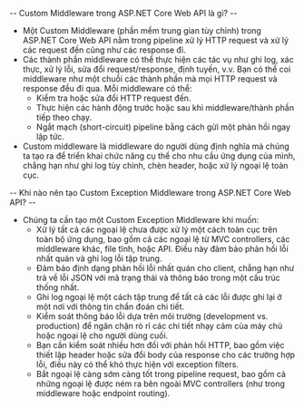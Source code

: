-- Custom Middleware trong ASP.NET Core Web API là gì? -- 
- Một Custom Middleware (phần mềm trung gian tùy chỉnh) trong ASP.NET Core Web API nằm trong pipeline xử lý HTTP request và xử lý các request đến cũng như các response đi. 
- Các thành phần middleware có thể thực hiện các tác vụ như ghi log, xác thực, xử lý lỗi, sửa đổi request/response, định tuyến, v.v. Bạn có thể coi middleware như một chuỗi các thành phần mà mọi HTTP request và response đều đi qua. Mỗi middleware có thể:
  - Kiểm tra hoặc sửa đổi HTTP request đến.
  - Thực hiện các hành động trước hoặc sau khi middleware/thành phần tiếp theo chạy.
  - Ngắt mạch (short-circuit) pipeline bằng cách gửi một phản hồi ngay lập tức.
- Custom middleware là middleware do người dùng định nghĩa mà chúng ta tạo ra để triển khai chức năng cụ thể cho nhu cầu ứng dụng của mình, chẳng hạn như ghi log tùy chỉnh, chèn header, hoặc xử lý ngoại lệ toàn cục.

-- Khi nào nên tạo Custom Exception Middleware trong ASP.NET Core Web API? -- 
- Chúng ta cần tạo một Custom Exception Middleware khi muốn:
  - Xử lý tất cả các ngoại lệ chưa được xử lý một cách toàn cục trên toàn bộ ứng dụng, bao gồm cả các ngoại lệ từ MVC controllers, các middleware khác, file tĩnh, hoặc API. Điều này đảm bảo phản hồi lỗi nhất quán và ghi log lỗi tập trung.
  - Đảm bảo định dạng phản hồi lỗi nhất quán cho client, chẳng hạn như trả về lỗi JSON với mã trạng thái và thông báo trong một cấu trúc thống nhất.
  - Ghi log ngoại lệ một cách tập trung để tất cả các lỗi được ghi lại ở một nơi với thông tin chẩn đoán chi tiết.
  - Kiểm soát thông báo lỗi dựa trên môi trường (development vs. production) để ngăn chặn rò rỉ các chi tiết nhạy cảm của máy chủ hoặc ngoại lệ cho người dùng cuối.
  - Bạn cần kiểm soát nhiều hơn đối với phản hồi HTTP, bao gồm việc thiết lập header hoặc sửa đổi body của response cho các trường hợp lỗi, điều này có thể khó thực hiện với exception filters.
  - Bắt ngoại lệ càng sớm càng tốt trong pipeline request, bao gồm cả những ngoại lệ được ném ra bên ngoài MVC controllers (như trong middleware hoặc endpoint routing).

